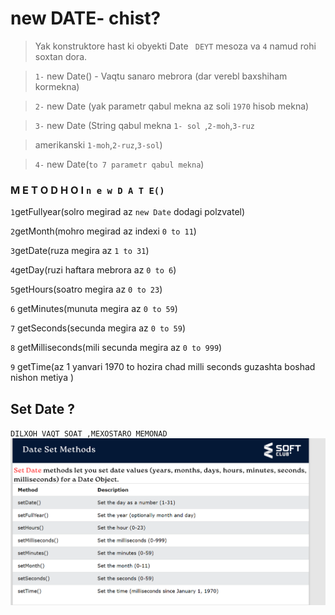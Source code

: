 # new DATE- chist? 

>Yak konstruktore hast ki obyekti Date ` DEYT` mesoza va `4` namud rohi soxtan dora.

>`1-` new Date() - Vaqtu sanaro mebrora (dar verebl baxshiham kormekna)

>`2-` new Date (yak parametr qabul mekna az soli `1970` hisob mekna)

>`3-` new Date (String qabul mekna `1- sol `,`2-moh`,`3-ruz`
 
 >amerikanski `1-moh`,`2-ruz`,`3-sol`)

 >`4-` new Date(`to 7 parametr qabul mekna`)


 ### M E T O D H O I    `n e w D A T E()`

 `1`getFullyear(solro megirad az `new Date` dodagi polzvatel)

 `2`getMonth(mohro megirad az indexi `0 to 11`)

 `3`getDate(ruza megira az `1 to 31`)

 `4`getDay(ruzi haftara mebrora az `0 to 6`)

 `5`getHours(soatro megira az `0 to 23`)

`6` getMinutes(munuta megira az `0 to 59`)

`7` getSeconds(secunda megira az `0 to 59`)

`8` getMilliseconds(mili secunda megira az `0 to 999`)

`9` getTime(az 1 yanvari 1970 to hozira chad milli seconds  guzashta boshad nishon metiya )

## Set Date ?
 `DILXOH VAQT SOAT ,MEXOSTARO MEMONAD ` 
 ![alt text](image.png)

 